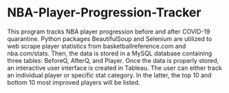 # NBA-Player-Progression-Tracker
This program tracks NBA player progression before and after COVID-19 quarantine. Python packages BeautifulSoup and Selenium are utilized to web scrape player statistics from basketballreference.com and nba.com/stats. Then, the data is stored in a MySQL database containing three tables: BeforeQ, AfterQ, and Player. Once the data is properly stored, an interactive user interface is created in Tableau. The user can either track an individual player or specific stat category. In the latter, the top 10 and bottom 10 most improved players will be listed.
